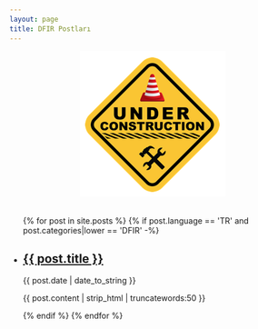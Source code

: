 ```yaml
---
layout: page
title: DFIR Postları
---
```


<img title="Under Construction" src="/assets/under-construction.png" style="display:block; margin-right:auto; margin-left:auto; padding-bottom:20px;">

<ul >
    {% for post in site.posts %}
      {% if post.language == 'TR' and post.categories|lower == 'DFIR' -%}
        <li>
            <h2><a href="{{ post.url | prepend: site.baseurl | replace: '//', '/' }}">{{ post.title }}</a></h2>
            <time datetime="{{ post.date | date_to_xmlschema }}">{{ post.date | date_to_string }}</time>
            <p>{{ post.content | strip_html | truncatewords:50 }}</p>
        </li>
      {% endif %}
    {% endfor %}
</ul>